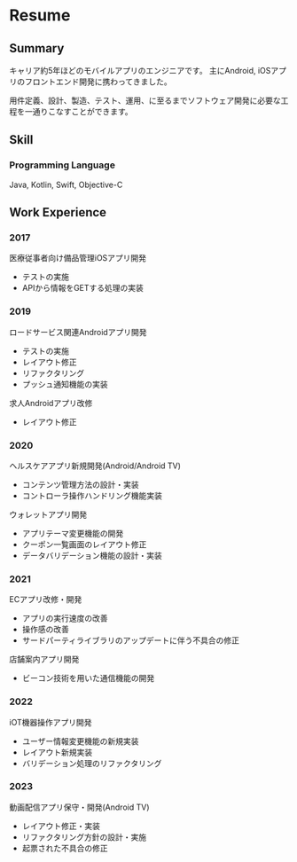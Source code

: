 # Resume

## Summary
キャリア約5年ほどのモバイルアプリのエンジニアです。
主にAndroid, iOSアプリのフロントエンド開発に携わってきました。

用件定義、設計、製造、テスト、運用、に至るまでソフトウェア開発に必要な工程を一通りこなすことができます。

## Skill

### Programming Language
Java, Kotlin, Swift, Objective-C

## Work Experience
### 2017

医療従事者向け備品管理iOSアプリ開発
- テストの実施
- APIから情報をGETする処理の実装

### 2019

ロードサービス関連Androidアプリ開発
- テストの実施
- レイアウト修正
- リファクタリング
- プッシュ通知機能の実装

求人Androidアプリ改修
- レイアウト修正

### 2020

ヘルスケアアプリ新規開発(Android/Android TV)
- コンテンツ管理方法の設計・実装
- コントローラ操作ハンドリング機能実装

ウォレットアプリ開発
- アプリテーマ変更機能の開発
- クーポン一覧画面のレイアウト修正
- データバリデーション機能の設計・実装

### 2021

ECアプリ改修・開発
- アプリの実行速度の改善
- 操作感の改善
- サードパーティライブラリのアップデートに伴う不具合の修正

店舗案内アプリ開発
- ビーコン技術を用いた通信機能の開発

### 2022

iOT機器操作アプリ開発
- ユーザー情報変更機能の新規実装
- レイアウト新規実装
- バリデーション処理のリファクタリング

### 2023

動画配信アプリ保守・開発(Android TV)
- レイアウト修正・実装
- リファクタリング方針の設計・実施
- 起票された不具合の修正
